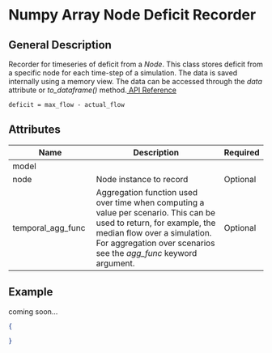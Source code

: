 # Numpy Array Node Deficit Recorder

## General Description

Recorder for timeseries of deficit from a _Node_. This class stores deficit from a specific node for each time-step of a simulation. The data is saved internally using a memory view. The data can be accessed through the _data_ attribute or _to\_dataframe()_ method.[ API Reference](https://pywr.github.io/pywr-docs/master/api/generated/pywr.recorders.NumpyArrayNodeDeficitRecorder.html#pywr.recorders.NumpyArrayNodeDeficitRecorder)

```
deficit = max_flow - actual_flow
```

## Attributes

<table><thead><tr><th width="155">Name</th><th width="395">Description</th><th>Required</th></tr></thead><tbody><tr><td>model</td><td></td><td></td></tr><tr><td>node</td><td>Node instance to record</td><td>Optional</td></tr><tr><td>temporal_agg_func</td><td>Aggregation function used over time when computing a value per scenario. This can be used to return, for example, the median flow over a simulation. For aggregation over scenarios see the <em>agg_func</em> keyword argument.</td><td>Optional</td></tr></tbody></table>

## Example

coming soon...

```json
{

}
```
